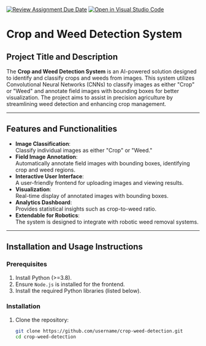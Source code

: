 [![Review Assignment Due Date](https://classroom.github.com/assets/deadline-readme-button-22041afd0340ce965d47ae6ef1cefeee28c7c493a6346c4f15d667ab976d596c.svg)](https://classroom.github.com/a/eS35DEyZ)
[![Open in Visual Studio Code](https://classroom.github.com/assets/open-in-vscode-2e0aaae1b6195c2367325f4f02e2d04e9abb55f0b24a779b69b11b9e10269abc.svg)](https://classroom.github.com/online_ide?assignment_repo_id=17703749&assignment_repo_type=AssignmentRepo)
# **Crop and Weed Detection System**

## **Project Title and Description**
The **Crop and Weed Detection System** is an AI-powered solution designed to identify and classify crops and weeds from images. This system utilizes Convolutional Neural Networks (CNNs) to classify images as either "Crop" or "Weed" and annotate field images with bounding boxes for better visualization. The project aims to assist in precision agriculture by streamlining weed detection and enhancing crop management.

---

## **Features and Functionalities**
- **Image Classification**:  
  Classify individual images as either "Crop" or "Weed."
- **Field Image Annotation**:  
  Automatically annotate field images with bounding boxes, identifying crop and weed regions.
- **Interactive User Interface**:  
  A user-friendly frontend for uploading images and viewing results.
- **Visualization**:  
  Real-time display of annotated images with bounding boxes.
- **Analytics Dashboard**:  
  Provides statistical insights such as crop-to-weed ratio.
- **Extendable for Robotics**:  
  The system is designed to integrate with robotic weed removal systems.

---

## **Installation and Usage Instructions**

### **Prerequisites**
1. Install Python (>=3.8).
2. Ensure `Node.js` is installed for the frontend.
3. Install the required Python libraries (listed below).

### **Installation**
1. Clone the repository:
   ```bash
   git clone https://github.com/username/crop-weed-detection.git
   cd crop-weed-detection
